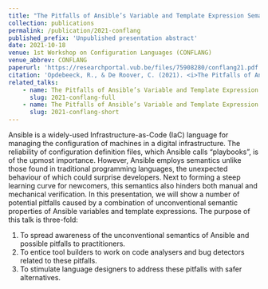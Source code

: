 ```yaml
---
title: "The Pitfalls of Ansible’s Variable and Template Expression Semantics"
collection: publications
permalink: /publication/2021-conflang
published_prefix: 'Unpublished presentation abstract'
date: 2021-10-18
venue: 1st Workshop on Configuration Languages (CONFLANG)
venue_abbrev: CONFLANG
paperurl: 'https://researchportal.vub.be/files/75908280/conflang21.pdf'
citation: 'Opdebeeck, R., & De Roover, C. (2021). <i>The Pitfalls of Ansible’s Variable and Template Expression Semantics.</i> Abstract from 1st Workshop on Configuration Languages, Chicago, United States.'
related_talks:
    - name: The Pitfalls of Ansible’s Variable and Template Expression Semantics (full)
      slug: 2021-conflang-full
    - name: The Pitfalls of Ansible’s Variable and Template Expression Semantics (lightning)
      slug: 2021-conflang-short
---
```


Ansible is a widely-used Infrastructure-as-Code (IaC) language for managing the configuration of machines in a digital infrastructure. The reliability of configuration definition files, which Ansible calls “playbooks”, is of the upmost importance. However, Ansible employs semantics unlike those found in traditional programming languages, the unexpected behaviour of which could surprise developers. Next to forming a steep learning curve for newcomers, this semantics also hinders both manual and mechanical verification. In this presentation, we will show a number of potential pitfalls caused by a combination of unconventional semantic properties of Ansible variables and template expressions.
The purpose of this talk is three-fold:
1) To spread awareness of the unconventional semantics of Ansible and possible pitfalls to practitioners.
2) To entice tool builders to work on code analysers and bug detectors related to these pitfalls.
3) To stimulate language designers to address these pitfalls with safer alternatives.
